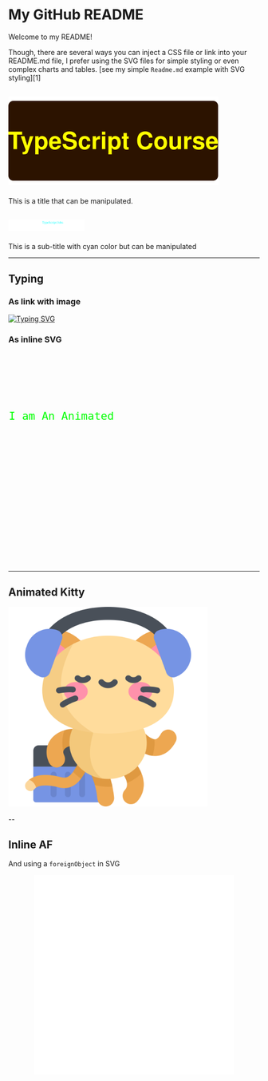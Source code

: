 # My GitHub README

Welcome to my README!

Though, there are several ways you can inject a CSS file or link into your README.md file, I prefer using the SVG files for simple styling or even complex charts and tables. [see my simple `Readme.md` example with SVG styling][1]

## ![plot](./title.svg)

This is a title that can be manipulated.

## ![plot](./subTitle.svg)

This is a sub-title with cyan color but can be manipulated

---
## Typing

### As link with image
[![Typing SVG](https://readme-typing-svg.demolab.com?font=Fira+Code&pause=1000&random=false&width=435&lines=The+five+boxing+wizards+jump+quickly)](https://git.io/typing-svg)    


### As inline SVG


<svg width="100%" height="100%" viewBox="30 -50 600 500" xmlns="http://www.w3.org/2000/svg" xmlns:xlink="http://www.w3.org/1999/xlink" version="1.1">

 <path id="path">
		<animate attributeName="d" from="m0,110 h0" to="m0,110 h1100" dur="6.8s" begin="0s" repeatCount="indefinite"/>
	</path>
	<text font-size="26" font-family="Monospace" fill='#0f0'>
		<textPath xlink:href="#path"> - I am An Animated Typing Example && I'm All SVG.
    </textPath>
	</text>
</svg>
			
---
## Animated Kitty

<img src='animatedkitty.svg' width='400'/>

--

## Inline AF
And using a `foreignObject` in SVG
<div align="center">
    <img src="example.svg" width="400" height="400" alt="css-in-readme">
</div>
